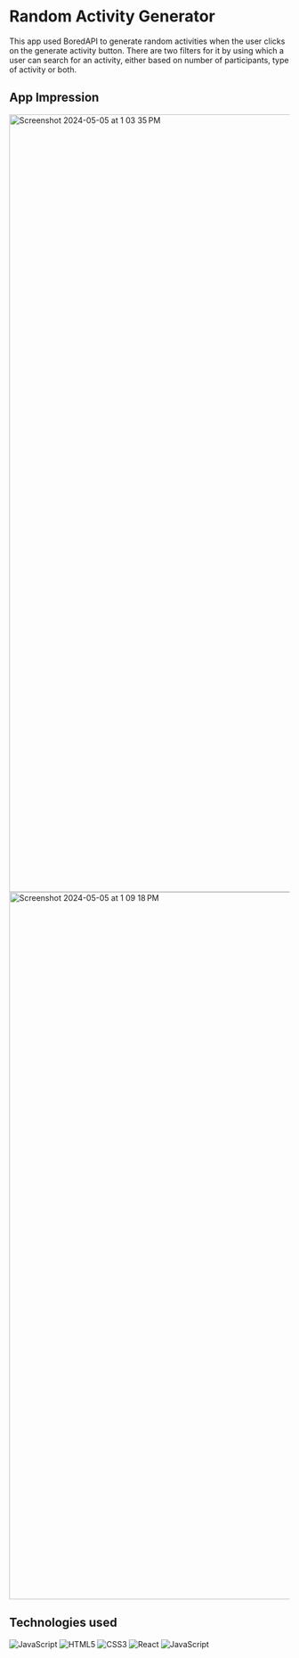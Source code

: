 # Random Activity Generator 

This app used BoredAPI to generate random activities when the user clicks on the generate activity button. 
There are two filters for it by using which a user can search for an activity, either based on number of participants, type of activity or both. 

<h2>App Impression</h2>

<img width="1395" alt="Screenshot 2024-05-05 at 1 03 35 PM" src="https://github.com/WajihaTahir/RandomActivityGenerator/assets/144616811/4125f8f0-4a58-47cd-9dff-b7bcab1fc3a2">

<img width="1269" alt="Screenshot 2024-05-05 at 1 09 18 PM" src="https://github.com/WajihaTahir/RandomActivityGenerator/assets/144616811/66773ba5-8e4d-480c-83e0-39d6867f30c5">

<h2>Technologies used</h2>

![JavaScript](https://img.shields.io/badge/javascript-%23323330.svg?style=for-the-badge&logo=javascript&logoColor=%23F7DF1E)
![HTML5](https://img.shields.io/badge/html5-%23E34F26.svg?style=for-the-badge&logo=html5&logoColor=white)
![CSS3](https://img.shields.io/badge/css3-%231572B6.svg?style=for-the-badge&logo=css3&logoColor=white)
![React](https://img.shields.io/badge/react-%2320232a.svg?style=for-the-badge&logo=react&logoColor=%2361DAFB)
![JavaScript](https://img.shields.io/badge/javascript-%23323330.svg?style=for-the-badge&logo=javascript&logoColor=%23F7DF1E)
